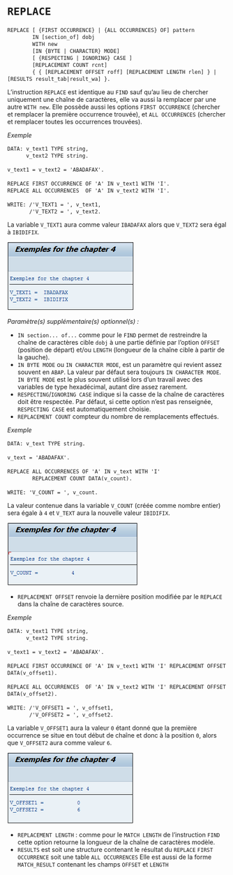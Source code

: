 # **`REPLACE`**

```JS
REPLACE [ {FIRST OCCURRENCE} | {ALL OCCURRENCES} OF] pattern
        IN [section_of] dobj
        WITH new
        [IN {BYTE | CHARACTER} MODE]
        [ {RESPECTING | IGNORING} CASE ]
        [REPLACEMENT COUNT rcnt]
        { { [REPLACEMENT OFFSET roff] [REPLACEMENT LENGTH rlen] } | [RESULTS result_tab|result_wa] }.
```

L’instruction `REPLACE` est identique au `FIND` sauf qu’au lieu de chercher uniquement une chaîne de caractères, elle va aussi la remplacer par une autre `WITH new`. Elle possède aussi les options `FIRST OCCURRENCE` (chercher et remplacer la première occurrence trouvée), et `ALL OCCURRENCES` (chercher et remplacer toutes les occurrences trouvées).

_Exemple_

```JS
DATA: v_text1 TYPE string,
      v_text2 TYPE string.

v_text1 = v_text2 = 'ABADAFAX'.

REPLACE FIRST OCCURRENCE OF 'A' IN v_text1 WITH 'I'.
REPLACE ALL OCCURRENCES  OF 'A' IN v_text2 WITH 'I'.

WRITE: /'V_TEXT1 = ', v_text1,
       /'V_TEXT2 = ', v_text2.
```

La variable `V_TEXT1` aura comme valeur `IBADAFAX` alors que `V_TEXT2` sera égal à `IBIDIFIX`.

![](../99%20-%20Ressources/01_Variables%20-%2008%20-%2001.png)

_Paramètre(s) supplémentaire(s) optionnel(s) :_

- `IN section... of...` comme pour le `FIND` permet de restreindre la chaîne de caractères cible `dobj` à une partie définie par l’option `OFFSET` (position de départ) et/ou `LENGTH` (longueur de la chaîne cible à partir de la gauche).
- `IN BYTE MODE` ou `IN CHARACTER MODE`, est un paramètre qui revient assez souvent en `ABAP`. La valeur par défaut sera toujours `IN CHARACTER MODE`. `IN BYTE MODE` est le plus souvent utilisé lors d’un travail avec des variables de type hexadécimal, autant dire assez rarement.
- `RESPECTING`/`IGNORING CASE` indique si la casse de la chaîne de caractères doit être respectée. Par défaut, si cette option n’est pas renseignée, `RESPECTING CASE` est automatiquement choisie.
- `REPLACEMENT COUNT` compteur du nombre de remplacements effectués.

_Exemple_

```JS
DATA: v_text TYPE string.

v_text = 'ABADAFAX'.

REPLACE ALL OCCURRENCES OF 'A' IN v_text WITH 'I'
        REPLACEMENT COUNT DATA(v_count).

WRITE: 'V_COUNT = ', v_count.
```

La valeur contenue dans la variable `V_COUNT` (créée comme nombre entier) sera égale à `4` et `V_TEXT` aura la nouvelle valeur `IBIDIFIX`.

![](../99%20-%20Ressources/01_Variables%20-%2008%20-%2002.png)

- `REPLACEMENT OFFSET` renvoie la dernière position modifiée par le `REPLACE` dans la chaîne de caractères source.

_Exemple_

```JS
DATA: v_text1 TYPE string,
      v_text2 TYPE string.

v_text1 = v_text2 = 'ABADAFAX'.

REPLACE FIRST OCCURRENCE OF 'A' IN v_text1 WITH 'I' REPLACEMENT OFFSET
DATA(v_offset1).

REPLACE ALL OCCURRENCES  OF 'A' IN v_text2 WITH 'I' REPLACEMENT OFFSET
DATA(v_offset2).

WRITE: /'V_OFFSET1 = ', v_offset1,
       /'V_OFFSET2 = ', v_offset2.
```

La variable `V_OFFSET1` aura la valeur `0` étant donné que la première occurrence se situe en tout début de chaîne et donc à la position `0`, alors que `V_OFFSET2` aura comme valeur `6`.

![](../99%20-%20Ressources/01_Variables%20-%2008%20-%2003.png)

- `REPLACEMENT LENGTH` : comme pour le `MATCH LENGTH` de l’instruction `FIND` cette option retourne la longueur de la chaîne de caractères modèle.
- `RESULTS` est soit une structure contenant le résultat du `REPLACE` `FIRST OCCURRENCE` soit une table `ALL OCCURRENCES` Elle est aussi de la forme `MATCH_RESULT` contenant les champs `OFFSET` et `LENGTH`
